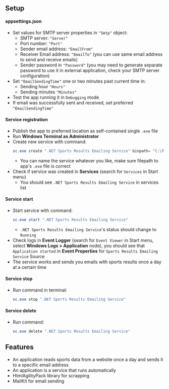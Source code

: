 ## Setup
#### appsettings.json
- Set values for SMTP server properties in `"Smtp"` object:
    - SMTP server: `"Server"`
    - Port number: `"Port"`
    - Sender email address: `"EmailFrom"`
    - Receiver Email address: `"EmailTo"` (you can use same email address to send and receive emails)
    - Sender password in `"Password"` (you may need to generate separate password to use it in external application, check your SMTP server configuration)
- Set `"EmailSendingTime"` one or two minutes past current time in:
    - Sending hour `"Hours"`
    - Sending minutes `"Minutes"`
- Test the app running it in `Debugging` mode
- If email was successfully sent and received, set preferred `"EmailSendingTime"`
#### Service registration
- Publish the app to preferred location as self-contained single `.exe` file
- Run **Windows Terminal as Administrator**
- Create new service with command:
    ```PowerShell
    sc.exe create ".NET Sports Results Emailing Service" binpath= "C:\Path\To\SportsResultsService.exe"
    ```
    - You can name the service whatever you like, make sure filepath to app's `.exe` file is correct
- Check if service was created in **Services** (search for `Services` in Start menu)
    - You should see `.NET Sports Results Emailing Service` in services list
#### Service start
- Start service with command:
    ```PowerShell
    sc.exe start ".NET Sports Results Emailing Service"
    ```
    - `.NET Sports Results Emailing Service`'s status should change to `Running`
- Check logs in **Event Logger** (search for `Event Viewer` in Start menu, select **Windows Logs > Application** node), you should see that `Application started` in **Event Properties** for `Sports Results Emailing Service` Source
- The service works and sends you emails with sports results once a day at a certain time
#### Service stop
- Run command in terminal:
    ```PowerShell
    sc.exe stop ".NET Sports Results Emailing Service"
    ```
#### Service delete
- Run command:
    ```PowerShell
    sc.exe delete ".NET Sports Results Emailing Service"
    ```
## Features
- An application reads sports data from a website once a day and sends it to a specific email address
- An application is a service that runs automatically
- HtmlAgilityPack library for scrapping
- MailKit for email sending